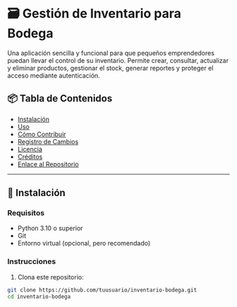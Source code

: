 # 🗃️ Gestión de Inventario para Bodega

Una aplicación sencilla y funcional para que pequeños emprendedores puedan llevar el control de su inventario. Permite crear, consultar, actualizar y eliminar productos, gestionar el stock, generar reportes y proteger el acceso mediante autenticación.

## 📦 Tabla de Contenidos

- [Instalación](#instalación)
- [Uso](#uso)
- [Cómo Contribuir](#cómo-contribuir)
- [Registro de Cambios](#registro-de-cambios)
- [Licencia](#licencia)
- [Créditos](#créditos)
- [Enlace al Repositorio](#enlace-al-repositorio)

---

## 🚀 Instalación

### Requisitos

- Python 3.10 o superior
- Git
- Entorno virtual (opcional, pero recomendado)

### Instrucciones

1. Clona este repositorio:

```bash
git clone https://github.com/tuusuario/inventario-bodega.git
cd inventario-bodega

